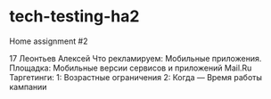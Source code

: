 tech-testing-ha2
================

Home assignment #2

17 Леонтьев Алексей
Что рекламируем: Мобильные приложения. Площадка: Мобильные версии сервисов и приложений Mail.Ru
Таргетинги:
1: Возрастные ограничения
2: Когда — Время работы кампании